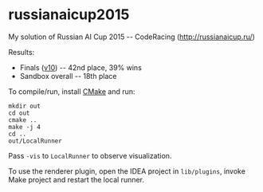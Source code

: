 russianaicup2015
================

My solution of Russian AI Cup 2015 -- CodeRacing (http://russianaicup.ru/)

Results:
* Finals ([v10](7df7a90ac86c035f80981d904514755dc04aa585)) -- 42nd place, 39% wins
* Sandbox overall -- 18th place

To compile/run, install [CMake](https://cmake.org) and run:

    mkdir out
    cd out
    cmake ..
    make -j 4
    cd ..
    out/LocalRunner

Pass `-vis` to `LocalRunner` to observe visualization.

To use the renderer plugin, open the IDEA project in `lib/plugins`, invoke Make project and restart the local runner.
